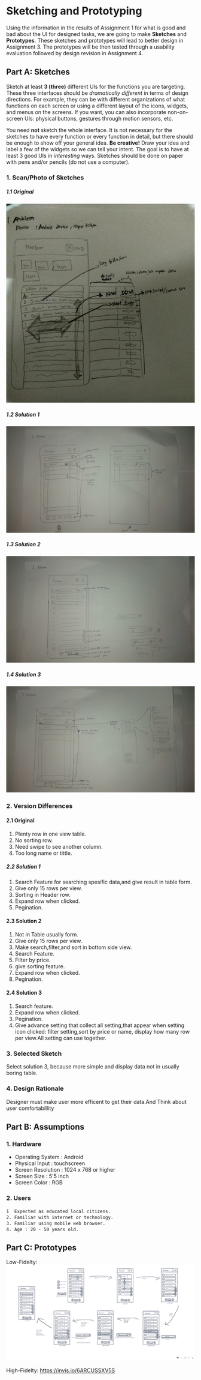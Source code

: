 # Sketching and Prototyping
Using the information in the results of Assignment 1 for what is good and bad about the UI for designed tasks, we are going to make **Sketches** and **Prototypes**. These sketches and prototypes will lead to better design in Assignment 3. The prototypes will be then tested through a usability evaluation followed by design revision in Assignment 4.

## Part A: Sketches
Sketch at least **3 (three)** different UIs for the functions you are targeting. These three interfaces should be _dramatically different_ in terms of design directions. For example, they can be with different organizations of what functions on each screen or using a different layout of the icons, widgets, and menus on the screens. If you want, you can also incorporate non-on-screen UIs: physical buttons, gestures through motion sensors, etc.

You need **not** sketch the whole interface. It is not necessary for the sketches to have every function or every function in detail, but there should be enough to show off your general idea. **Be creative!** Draw your idea and label a few of the widgets so we can tell your intent. The goal is to have at least 3 good UIs in *interesting* ways. Sketches should be done on paper with pens and/or pencils (do not use a computer).

### 1. Scan/Photo of Sketches
##### 1.1 Original
![original](Assets./problem.jpg)

##### 1.2 Solution 1
![solution 1](Assets./sol1.jpg)

##### 1.3 Solution 2
![solution 2](Assets./sol2.jpg)

##### 1.4 Solution 3
![solution 3](Assets./sol3.jpg)

### 2. Version Differences
#### 2.1 Original
1. Plenty row in one view table.
1. No sorting row.
1. Need swipe to see another column.
1. Too long name or tittle.
##### 2.2 Solution 1
1. Search Feature for searching spesific data,and give result
in table form.
1. Give only 15 rows per view.
1. Sorting in Header row.
1. Expand row when clicked.
1. Pegination.

#### 2.3 Solution 2
1. Not in Table usually form.
1. Give only 15 rows per view.
1. Make search,filter,and sort in bottom side view.
1. Search Feature.
1. Filter by price.
1. give sorting feature.
1. Expand row when clicked.
1. Pegination.

#### 2.4 Solution 3
1. Search feature.
1. Expand row when clicked.
1. Pegination.
1. Give advance setting that collect all setting,that appear when setting icon clicked:
filter setting,sort by price or name,
display how many row per view.All setting can 
use together.

### 3. Selected Sketch
Select solution 3, because more simple and display data
not in usually boring table.

### 4. Design Rationale
Designer must make user more efficent to get their data.And Think about user comfortabillity

## Part B: Assumptions
### 1. Hardware
- Operating System : Android
- Physical Input : touchscreen
- Screen Resolution : 1024 x 768 or higher
- Screen Size : 5'5 inch
- Screen Color : RGB

### 2. Users
```
1  Expected as educated local citizens.
2. Familiar with internet or technology.
3. Familiar using mobile web browser.
4. Age : 20 - 50 years old.
```

## Part C: Prototypes
Low-Fidelty:
![original](SKET1.PNG)

High-Fidelty:
https://invis.io/6ARCUSSXV5S
